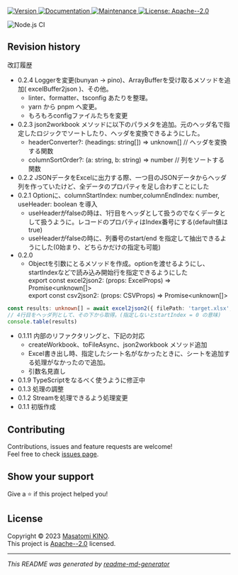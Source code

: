 <p>
  <a href="https://www.npmjs.com/package/excel-csv-read-write" target="_blank">
    <img alt="Version" src="https://img.shields.io/npm/v/excel-csv-read-write.svg">
  </a>
  <a href="https://github.com/masatomix/excel-csv-read-write#readme" target="_blank">
    <img alt="Documentation" src="https://img.shields.io/badge/documentation-yes-brightgreen.svg" />
  </a>
  <a href="https://github.com/masatomix/excel-csv-read-write/graphs/commit-activity" target="_blank">
    <img alt="Maintenance" src="https://img.shields.io/badge/Maintained%3F-yes-green.svg" />
  </a>
  <a href="https://github.com/masatomix/excel-csv-read-write/blob/master/LICENSE" target="_blank">
    <img alt="License: Apache--2.0" src="https://img.shields.io/github/license/masatomix/excel-csv-read-write" />
  </a>
</p>

<p><img alt="Node.js CI" src="https://github.com/masatomix/excel-csv-read-write/workflows/Node.js%20CI/badge.svg?branch=master" /></p>





## Revision history

改訂履歴
- 0.2.4 Loggerを変更(bunyan → pino)、ArrayBufferを受け取るメソッドを追加( excelBuffer2json )、その他。
  - linter、formatter、tsconfig あたりを整理。
  - yarn から pnpm へ変更。
  - もろもろconfigファイルたちを変更
- 0.2.3 json2workbook メソッドに以下のパラメタを追加。元のヘッダ名で指定したロジックでソートしたり、ヘッダを変換できるようにした。
    - headerConverter?: (headings: string[]) => unknown[] // ヘッダを変換する関数
    - columnSortOrder?: (a: string, b: string) => number // 列をソートする関数
- 0.2.2 JSONデータをExcelに出力する際、一つ目のJSONデータからヘッダ列を作っていたけど、全データのプロパティを足し合わすことにした
- 0.2.1 Optionに、columnStartIndex: number,columnEndIndex: number, useHeader: boolean を導入
    - useHeaderがfalseの時は、1行目をヘッダとして扱うのでなくデータとして扱うように。レコードのプロパティはIndex番号にする(default値はtrue)
    - useHeaderがfalseの時に、列番号のstart/end を指定して抽出できるようにした(0始まり、どちらかだけの指定も可能)
- 0.2.0
    - Objectを引数にとるメソッドを作成。optionを渡せるようにし、startIndexなどで読み込み開始行を指定できるようにした <br />
      export const excel2json2: (props: ExcelProps) => Promise<unknown[]> <br />
      export const csv2json2: (props: CSVProps) => Promise<unknown[]>  <br />
    
```typescript
const results: unknown[] = await excel2json2({ filePath: 'target.xlsx', option: { startIndex: 3 } }) 
// 4行目をヘッダ列として、その下から取得。(指定しないとstartIndex = 0 の意味)
console.table(results)
```

- 0.1.11 内部のリファクタリングと、下記の対応
    - createWorkbook、toFileAsync、json2workbook メソッド追加
    - Excel書き出し時、指定したシート名がなかったときに、シートを追加する処理がなかったので追加。
    - 引数名見直し
- 0.1.9  TypeScriptをなるべく使うように修正中
- 0.1.3  処理の調整
- 0.1.2  Streamを処理できるよう処理変更
- 0.1.1  初版作成



## Contributing

Contributions, issues and feature requests are welcome!<br />Feel free to check [issues page](https://github.com/masatomix/excel-csv-read-write/issues).

## Show your support

Give a ⭐️ if this project helped you!

## License

Copyright © 2023 [Masatomi KINO](https://github.com/masatomix).<br />
This project is [Apache--2.0](https://github.com/masatomix/excel-csv-read-write/blob/master/LICENSE) licensed.

***
_This README was generated by [readme-md-generator](https://github.com/kefranabg/readme-md-generator)_
